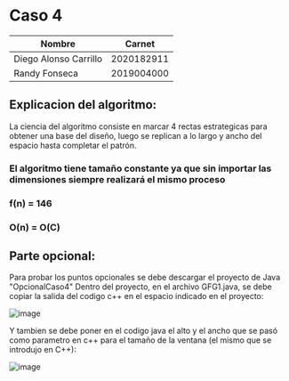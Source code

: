 
# Caso 4

| Nombre                | Carnet     |
|-----------------------|------------|
| Diego Alonso Carrillo | 2020182911 |
| Randy Fonseca         | 2019004000 |

## Explicacion del algoritmo:

  La ciencia del algoritmo consiste en marcar 4 rectas estrategicas para obtener una base del diseño, luego se replican a lo largo y ancho del espacio hasta completar el patrón.
### El algoritmo tiene tamaño constante ya que sin importar las dimensiones siempre realizará el mismo proceso  
### f(n) = 146
### O(n) = O(C)  
  
## Parte opcional:  
  
  Para probar los puntos opcionales se debe descargar el proyecto de Java "OpcionalCaso4"
 Dentro del proyecto, en el archivo GFG1.java, se debe copiar la salida del codigo c++ en el espacio indicado en el proyecto: 
  
  

  
![image](https://user-images.githubusercontent.com/49202815/111855315-e2dfb000-88e9-11eb-947b-cbc66791c5af.png)


  
  
  
  Y tambien se debe poner en el codigo java el alto y el ancho que se pasó como parametro en c++ para el tamaño de la ventana (el mismo que se introdujo en C++):
  
  ![image](https://user-images.githubusercontent.com/49202815/111855380-2fc38680-88ea-11eb-9ef2-f49ce896d83c.png)


  
